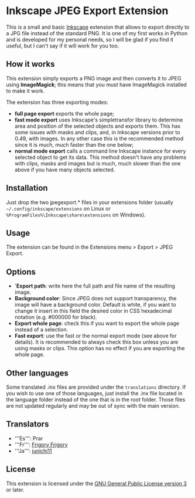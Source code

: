 Inkscape JPEG Export Extension
===============================

This is a small and basic [Inkscape](http://inkscape.org) extension that allows to export directly to a JPG file instead of the standard PNG. It is one of my first works in Python and is developed for my personal needs, so I will be glad if you find it useful, but I can't say if it will work for you too.

How it works
-------------

This extension simply exports a PNG image and then converts it to JPEG using **ImageMagick**; this means that you must have ImageMagick installed to make it work.

The extension has three exporting modes:
* **full page export** exports the whole page;
* **fast mode export** uses Inkscape's simpletransfor library to determine area and position of the selected objects and exports them. This has some issues with masks and clips, and, in Inkscape versions prior to 0.49, with images. In any other case this is the recommended method since it is much, much faster than the one below;
* **normal mode export** calls a command line Inkscape instance for every selected object to get its data. This method doesn't have any problems with clips, masks and images but is much, much slower than the one above if you have many objects selected.

Installation
------------

Just drop the two jpegexport.* files in your extensions folder (usually `~/.config/inkscape/extensions` on Linux or `%ProgramFiles%\Inkscape\share\extensions` on Windows).

Usage
-----

The extension can be found in the Extensions menu > Export > JPEG Export.

Options
-------

* '**Export path**: write here the full path and file name of the resulting image.
* **Background color**: Since JPEG does not support transparency, the image will have a background color. Default is white, if you want to change it insert in this field the desired color in CSS hexadecimal notation (e.g. #000000 for black).
* **Export whole page**: check this if you want to export the whole page instead of a selection.
* **Fast export**: use the fast or the normal export mode (see above for details). It is recommended to always check this box unless you are using masks or clips. This option has no effect if you are exporting the whole page.

Other languages
----------------

Some translated .inx files are provided under the `translations` directory. If you wish to use one of those languages, just install the .inx file located in the language folder instead of the one that is in the root folder. Those files are not updated regularly and may be out of sync with the main version.

Translators
-----------

* '''Es''': Prar
* '''Fr''': [Frigory Frigory](https://inkscape.org/fr/~)
* '''Ja''': [junichi11](https://github.com/junichi11)

License
-------

This extension is licensed under the [GNU General Public License version 3](https://www.gnu.org/licenses/gpl-3.0.en.html) or later.
